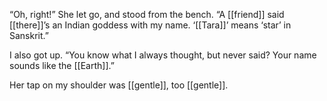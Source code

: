 “Oh, right!” She let go, and stood from the bench. “A [[friend]] said [[there]]’s an Indian goddess with my name. ‘[[Tara]]’ means ‘star’ in Sanskrit.”  

I also got up. “You know what I always thought, but never said? Your name sounds like the [[Earth]].”  

Her tap on my shoulder was [[gentle]], too [[gentle]]. 